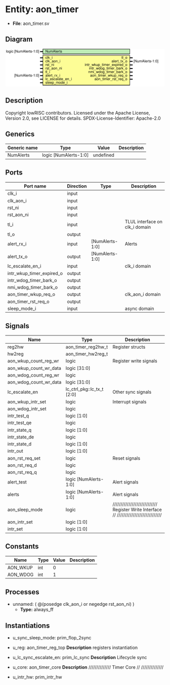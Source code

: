 # Entity: aon_timer

- **File**: aon_timer.sv
## Diagram

![Diagram](aon_timer.svg "Diagram")
## Description

 Copyright lowRISC contributors.
 Licensed under the Apache License, Version 2.0, see LICENSE for details.
 SPDX-License-Identifier: Apache-2.0


## Generics

| Generic name | Type                  | Value     | Description |
| ------------ | --------------------- | --------- | ----------- |
| NumAlerts    | logic [NumAlerts-1:0] | undefined |             |
## Ports

| Port name                 | Direction | Type            | Description                     |
| ------------------------- | --------- | --------------- | ------------------------------- |
| clk_i                     | input     |                 |                                 |
| clk_aon_i                 | input     |                 |                                 |
| rst_ni                    | input     |                 |                                 |
| rst_aon_ni                | input     |                 |                                 |
| tl_i                      | input     |                 |  TLUL interface on clk_i domain |
| tl_o                      | output    |                 |                                 |
| alert_rx_i                | input     | [NumAlerts-1:0] |  Alerts                         |
| alert_tx_o                | output    | [NumAlerts-1:0] |                                 |
| lc_escalate_en_i          | input     |                 |  clk_i domain                   |
| intr_wkup_timer_expired_o | output    |                 |                                 |
| intr_wdog_timer_bark_o    | output    |                 |                                 |
| nmi_wdog_timer_bark_o     | output    |                 |                                 |
| aon_timer_wkup_req_o      | output    |                 |  clk_aon_i domain               |
| aon_timer_rst_req_o       | output    |                 |                                 |
| sleep_mode_i              | input     |                 |  async domain                   |
## Signals

| Name                   | Type                       | Description                                                                             |
| ---------------------- | -------------------------- | --------------------------------------------------------------------------------------- |
| reg2hw                 | aon_timer_reg2hw_t         |  Register structs                                                                       |
| hw2reg                 | aon_timer_hw2reg_t         |                                                                                         |
| aon_wkup_count_reg_wr  | logic                      |  Register write signals                                                                 |
| aon_wkup_count_wr_data | logic [31:0]               |                                                                                         |
| aon_wdog_count_reg_wr  | logic                      |                                                                                         |
| aon_wdog_count_wr_data | logic [31:0]               |                                                                                         |
| lc_escalate_en         | lc_ctrl_pkg::lc_tx_t [2:0] |  Other sync signals                                                                     |
| aon_wkup_intr_set      | logic                      |  Interrupt signals                                                                      |
| aon_wdog_intr_set      | logic                      |                                                                                         |
| intr_test_q            | logic [1:0]                |                                                                                         |
| intr_test_qe           | logic                      |                                                                                         |
| intr_state_q           | logic [1:0]                |                                                                                         |
| intr_state_de          | logic                      |                                                                                         |
| intr_state_d           | logic [1:0]                |                                                                                         |
| intr_out               | logic [1:0]                |                                                                                         |
| aon_rst_req_set        | logic                      |  Reset signals                                                                          |
| aon_rst_req_d          | logic                      |                                                                                         |
| aon_rst_req_q          | logic                      |                                                                                         |
| alert_test             | logic [NumAlerts-1:0]      |  Alert signals                                                                          |
| alerts                 | logic [NumAlerts-1:0]      |  Alert signals                                                                          |
| aon_sleep_mode         | logic                      | ////////////////////////////  Register Write Interface // ////////////////////////////  |
| aon_intr_set           | logic [1:0]                |                                                                                         |
| intr_set               | logic [1:0]                |                                                                                         |
## Constants

| Name     | Type | Value | Description |
| -------- | ---- | ----- | ----------- |
| AON_WKUP | int  | 0     |             |
| AON_WDOG | int  | 1     |             |
## Processes
- unnamed: ( @(posedge clk_aon_i or negedge rst_aon_ni) )
  - **Type:** always_ff
## Instantiations

- u_sync_sleep_mode: prim_flop_2sync
- u_reg: aon_timer_reg_top
**Description**
 registers instantiation

- u_lc_sync_escalate_en: prim_lc_sync
**Description**
 Lifecycle sync

- u_core: aon_timer_core
**Description**
//////////////
 Timer Core //
//////////////

- u_intr_hw: prim_intr_hw
